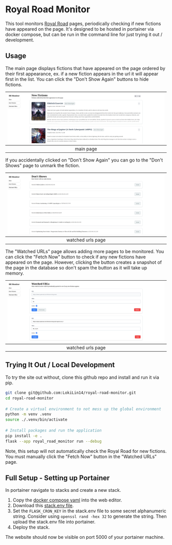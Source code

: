 # Royal Road Monitor 

This tool monitors [Royal Road](https://www.royalroad.com/fictions/rising-stars) pages, periodically checking if new fictions have appeared on the page. It's designed to be hosted in portainer via docker compose, but can be run in the command line for just trying it out / development. 

## Usage

The main page displays fictions that have appeared on the page ordered by their first appearance, ex. if a new fiction appears in the url it will appear first in the list. 
You can click the "Don't Show Again" buttons to hide fictions.

| ![screenshot of main page](./doc/main_page.png) |
|:-----------------------------------------------:|
|                    main page                    |

If you accidentally clicked on "Don't Show Again" you can go to the "Don't Shows" page to unmark the fiction. 

| ![screenshot of "Don't Shows" page](./doc/dont_shows_page.png) |
|:-------------------------------------------------------------:|
|                       watched urls page                       |


The "Watched URLs" page allows adding more pages to be monitored. 
You can click the "Fetch Now" button to check if any new fictions have appeared on the page. 
However, clicking the button creates a snapshot of the page in the database so don't spam the button as it will take up memory. 

| ![screenshot of "Watched URLs" page](./doc/watched_urls_page.png) |
|:-----------------------------------------------------------------:|
|                         watched urls page                         |

## Trying It Out / Local Development

To try the site out without, clone this github repo and install and run it via pip. 

```bash
git clone git@github.com:LokiLin14/royal-road-monitor.git
cd royal-road-monitor

# Create a virtual environment to not mess up the global environment
python -m venv .venv
source ./.venv/bin/activate 

# Install packages and run the application 
pip install -e . 
flask --app royal_road_monitor run --debug
```

Note, this setup will not automatically check the Royal Road for new fictions. 
You must manually click the "Fetch Now" button in the "Watched URLs" page. 

## Full Setup - Setting up Portainer 

In portainer navigate to stacks and create a new stack. 

1. Copy the [docker compose yaml](https://github.com/LokiLin14/royal-road-monitor/blob/main/deployment/compose.yaml) into the web editor.
2. Download this [stack.env file](https://github.com/LokiLin14/royal-road-monitor/blob/main/deployment/stack.env).
3. Set the `FLASK_CRON_KEY` in the stack.env file to some secret alphanumeric string. 
Consider using `openssl rand -hex 32` to generate the string.
Then upload the stack.env file into portainer.
4. Deploy the stack. 

The website should now be visible on port 5000 of your portainer machine. 